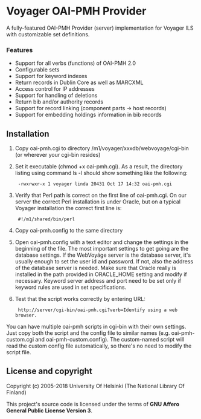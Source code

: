 # Voyager OAI-PMH Provider

A fully-featured OAI-PMH Provider (server) implementation for Voyager ILS with customizable set definitions.

### Features

* Support for all verbs (functions) of OAI-PMH 2.0
* Configurable sets
* Support for keyword indexes
* Return records in Dublin Core as well as MARCXML
* Access control for IP addresses
* Support for handling of deletions
* Return bib and/or authority records
* Support for record linking (component parts -> host records)
* Support for embedding holdings information in bib records

## Installation

1. Copy oai-pmh.cgi to directory /m1/voyager/xxxdb/webvoyage/cgi-bin (or wherever your cgi-bin resides)
2. Set it executable (chmod +x oai-pmh.cgi). As a result, the directory listing using command ls -l should show something like the following:

        -rwxrwxr-x 1 voyager linda 20431 Oct 17 14:32 oai-pmh.cgi

3. Verify that Perl path is correct on the first line of oai-pmh.cgi. On our server the correct Perl installation is under Oracle, but on a typical Voyager installation the correct first line is:

        #!/m1/shared/bin/perl

4. Copy oai-pmh.config to the same directory

5. Open oai-pmh.config with a text editor and change the settings in the beginning of the file. The most important settings to get going are the database settings. If the WebVoyáge server is the database server, it's usually enough to set the user id and password. If not, also the address of the database server is needed. Make sure that Oracle really is installed in the path provided in ORACLE_HOME setting and modify if necessary. Keyword server address and port need to be set only if keyword rules are used in set specifications.

6. Test that the script works correctly by entering URL:

        http://server/cgi-bin/oai-pmh.cgi?verb=Identify using a web browser.

You can have multiple oai-pmh scripts in cgi-bin with their own settings. Just copy both the script and the config file to similar names (e.g. oai-pmh-custom.cgi and oai-pmh-custom.config). The custom-named script will read the custom config file automatically, so there's no need to modify the script file.

## License and copyright

Copyright (c) 2005-2018 University Of Helsinki (The National Library Of Finland)

This project's source code is licensed under the terms of **GNU Affero General Public License Version 3**.
